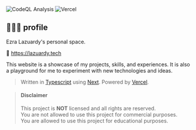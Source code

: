 <div>
  <img alt="CodeQL Analysis" src="https://github.com/ezralazuardy/profile/actions/workflows/github-code-scanning/codeql/badge.svg" />
  <img alt="Vercel" src="https://deploy-badge.vercel.app?url=https://ezra.lazuardy.tech&logo=vercel&name=vercel" />
</div>

## 👨🏻‍💻 profile

Ezra Lazuardy's personal space.

🔗 https://lazuardy.tech

This website is a showcase of my projects, skills, and experiences. It is also a playground for me to experiment with new technologies and ideas.

> Written in [Typescript](https://www.typescriptlang.org) using [Next](https://nextjs.org). Powered by [Vercel](https://vercel.com).

> #### Disclaimer
>
> This project is **NOT** licensed and all rights are reserved.
> <br/> You are not allowed to use this project for commercial
> purposes.
> <br/> You are allowed to use this project for educational purposes.
